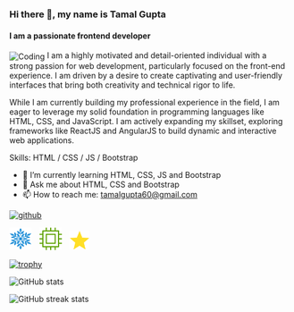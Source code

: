 ### Hi there 👋, my name is Tamal Gupta
#### I am a passionate frontend developer
<img align="Center" width="400" src="https://cdn.pixabay.com/photo/2016/09/08/04/12/programmer-1653351_1280.png" alt="Coding"/>
I am a highly motivated and detail-oriented individual with a strong passion for web development, particularly focused on the front-end experience. I am driven by a desire to create captivating and user-friendly interfaces that bring both creativity and technical rigor to life.

While I am currently building my professional experience in the field, I am eager to leverage my solid foundation in programming languages like HTML, CSS, and JavaScript. I am actively expanding my skillset, exploring frameworks like ReactJS and AngularJS to build dynamic and interactive web applications.

Skills: HTML / CSS / JS / Bootstrap

- 🌱 I’m currently learning HTML, CSS, JS and Bootstrap 
- 💬 Ask me about HTML, CSS and Bootstrap 
- 📫 How to reach me: tamalgupta60@gmail.com 


[<img src='https://cdn.jsdelivr.net/npm/simple-icons@3.0.1/icons/github.svg' alt='github' height='40'>](https://github.com/TamalGupta)  

<a href='https://archiveprogram.github.com/'><img src='https://raw.githubusercontent.com/acervenky/animated-github-badges/master/assets/acbadge.gif' width='40' height='40'></a> <a href='https://docs.github.com/en/developers'><img src='https://raw.githubusercontent.com/acervenky/animated-github-badges/master/assets/devbadge.gif' width='40' height='40'></a> <a href='https://stars.github.com/'><img src='https://raw.githubusercontent.com/acervenky/animated-github-badges/master/assets/starbadge.gif' width='35' height='35'></a> 

[![trophy](https://github-profile-trophy.vercel.app/?username=TamalGupta)](https://github.com/ryo-ma/github-profile-trophy)

![GitHub stats](https://github-readme-stats.vercel.app/api?username=TamalGupta&show_icons=true&count_private=true)  

![GitHub streak stats](https://streak-stats.demolab.com/?user=TamalGupta)  

